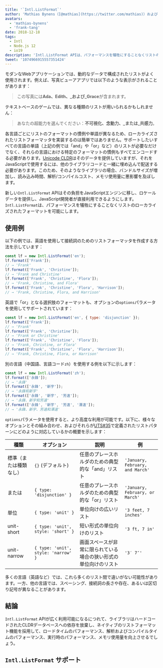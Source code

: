 ```yaml
---
title: '`Intl.ListFormat`'
author: 'Mathias Bynens（[@mathias](https://twitter.com/mathias)）およびFrank Yung-Fong Tang'
avatars:
  - 'mathias-bynens'
  - 'frank-tang'
date: 2018-12-18
tags:
  - Intl
  - Node.js 12
  - io19
description: 'Intl.ListFormat APIは、パフォーマンスを犠牲にすることなくリストのローカライズされたフォーマットを可能にします。'
tweet: '1074966915557351424'
---
```

モダンなWebアプリケーションでは、動的なデータで構成されたリストがよく使用されます。例えば、写真ビューアアプリでは以下のような表示がされることがあります：

> この写真には**Ada、Edith、_および_Grace**が含まれます。

テキストベースのゲームでは、異なる種類のリストが用いられるかもしれません：

> あなたの超能力を選んでください：**不可視化、念動力、_または_共感力**。

各言語ごとにリストのフォーマットの慣例や単語が異なるため、ローカライズされたリストフォーマッタを実装するのは簡単ではありません。サポートしたいすべての言語の単語（上記の例では「and」や「or」など）のリストが必要なだけでなく、それらの言語における特定のフォーマットの慣例もすべてエンコードする必要があります。[Unicode CLDR](http://cldr.unicode.org/translation/lists)はそのデータを提供していますが、それをJavaScriptで使用するには、他のライブラリコードと一緒に埋め込んで配送する必要があります。このため、そのようなライブラリの場合、バンドルサイズが増加し、読み込み時間、解析/コンパイルコスト、メモリ使用量に悪影響を及ぼします。

<!--truncate-->
新しい`Intl.ListFormat` APIはその負担をJavaScriptエンジンに移し、ロケールデータを提供し、JavaScript開発者が直接利用できるようにします。`Intl.ListFormat`は、パフォーマンスを犠牲にすることなくリストのローカライズされたフォーマットを可能にします。

## 使用例

以下の例では、英語を使用して接続詞のためのリストフォーマッタを作成する方法を示しています：

```js
const lf = new Intl.ListFormat('en');
lf.format(['Frank']);
// → 'Frank'
lf.format(['Frank', 'Christine']);
// → 'Frank and Christine'
lf.format(['Frank', 'Christine', 'Flora']);
// → 'Frank, Christine, and Flora'
lf.format(['Frank', 'Christine', 'Flora', 'Harrison']);
// → 'Frank, Christine, Flora, and Harrison'
```

英語で「or」となる選択肢のフォーマットも、オプションの`options`パラメータを使用してサポートされています：

```js
const lf = new Intl.ListFormat('en', { type: 'disjunction' });
lf.format(['Frank']);
// → 'Frank'
lf.format(['Frank', 'Christine']);
// → 'Frank or Christine'
lf.format(['Frank', 'Christine', 'Flora']);
// → 'Frank, Christine, or Flora'
lf.format(['Frank', 'Christine', 'Flora', 'Harrison']);
// → 'Frank, Christine, Flora, or Harrison'
```

別の言語（中国語、言語コード`zh`）を使用する例を以下に示します：

```js
const lf = new Intl.ListFormat('zh');
lf.format(['永鋒']);
// → '永鋒'
lf.format(['永鋒', '新宇']);
// → '永鋒和新宇'
lf.format(['永鋒', '新宇', '芳遠']);
// → '永鋒、新宇和芳遠'
lf.format(['永鋒', '新宇', '芳遠', '澤遠']);
// → '永鋒、新宇、芳遠和澤遠'
```

`options`パラメータを使用すると、より高度な利用が可能です。以下に、様々なオプションとその組み合わせ、およびそれらが[UTS#35](https://unicode.org/reports/tr35/tr35-general.html#ListPatterns)で定義されたリストパターンにどのように対応しているかの概要を示します：


| 種類                  | オプション                                   | 説明                                                                                     | 例                                 |
| --------------------- | ----------------------------------------- | --------------------------------------------------------------------------------------- | -------------------------------- |
| 標準（または種類なし） | `{}` (デフォルト)                           | 任意のプレースホルダのための典型的な「and」リスト                                         | `'January, February, and March'` |
| または                | `{ type: 'disjunction' }`                 | 任意のプレースホルダのための典型的な「or」リスト                                         | `'January, February, or March'`  |
| 単位                  | `{ type: 'unit' }`                        | 単位向けの広いリスト                                                                     | `'3 feet, 7 inches'`             |
| unit-short            | `{ type: 'unit', style: 'short' }`        | 短い形式の単位向けのリスト                                                               | `'3 ft, 7 in'`                   |
| unit-narrow           | `{ type: 'unit', style: 'narrow' }`       | 画面スペースが非常に限られている場合の狭い形式の単位向けのリスト                         | `'3′ 7″'`                        |


多くの言語（英語など）では、これら多くのリスト間で違いがない可能性があります。一方、他の言語では、スペーシング、接続詞の長さや存在、あるいは区切り記号が異なることがあります。

## 結論

`Intl.ListFormat` APIが広く利用可能になるにつれて、ライブラリはハードコードされたCLDRデータベースへの依存を放棄し、ネイティブのリストフォーマット機能を採用して、ロードタイムのパフォーマンス、解析およびコンパイルタイムのパフォーマンス、実行時のパフォーマンス、メモリ使用量を向上させるでしょう。

## `Intl.ListFormat` サポート

<feature-support chrome="72 /blog/v8-release-72#intl.listformat"
                 firefox="いいえ"
                 safari="いいえ"
                 nodejs="12 https://twitter.com/mathias/status/1120700101637353473"
                 babel="いいえ"></feature-support>
